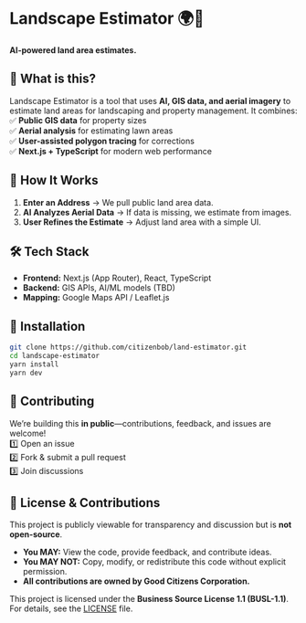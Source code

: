# Landscape Estimator 🌍🤖  
**AI-powered land area estimates.**  

## 🚀 What is this?  
Landscape Estimator is a tool that uses **AI, GIS data, and aerial imagery** to estimate land areas for landscaping and property management. It combines:  
✅ **Public GIS data** for property sizes  
✅ **Aerial analysis** for estimating lawn areas  
✅ **User-assisted polygon tracing** for corrections  
✅ **Next.js + TypeScript** for modern web performance  

## 🔧 How It Works  
1. **Enter an Address** → We pull public land area data.  
2. **AI Analyzes Aerial Data** → If data is missing, we estimate from images.  
3. **User Refines the Estimate** → Adjust land area with a simple UI.  

## 🛠 Tech Stack  
- **Frontend:** Next.js (App Router), React, TypeScript  
- **Backend:** GIS APIs, AI/ML models (TBD)  
- **Mapping:** Google Maps API / Leaflet.js  

## 🔽 Installation  
```sh  
git clone https://github.com/citizenbob/land-estimator.git  
cd landscape-estimator  
yarn install  
yarn dev  
```

## 🤝 Contributing  
We’re building this **in public**—contributions, feedback, and issues are welcome!  
1️⃣ Open an issue  
2️⃣ Fork & submit a pull request  
3️⃣ Join discussions  

## 📜 License & Contributions  
This project is publicly viewable for transparency and discussion but is **not open-source**.  
- **You MAY:** View the code, provide feedback, and contribute ideas.  
- **You MAY NOT:** Copy, modify, or redistribute this code without explicit permission.  
- **All contributions are owned by Good Citizens Corporation.**  

This project is licensed under the **Business Source License 1.1 (BUSL-1.1)**.  
For details, see the [LICENSE](./LICENSE) file.